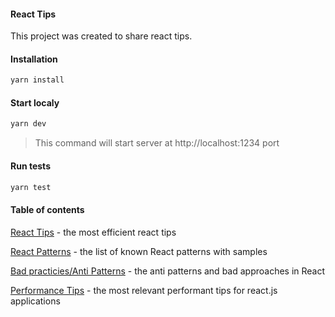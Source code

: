 #### React Tips

This project was created to share react tips.

#### Installation

```javascript
yarn install
```

#### Start localy

```javascript
yarn dev
```

> This command will start server at http://localhost:1234 port

#### Run tests

```javascript
yarn test
```

#### Table of contents

[React Tips](https://github.com/yacheckalin/react-tips/tree/master/react-tips) - the most efficient react tips

[React Patterns](https://github.com/yacheckalin/react-tips/tree/master/react-patterns) - the list of known React patterns with samples

[Bad practicies/Anti Patterns](https://github.com/yacheckalin/react-tips/tree/master/anti-patterns) - the anti patterns and bad approaches in React

[Performance Tips](https://github.com/yacheckalin/react-tips/tree/master/performance-tips) - the most relevant performant tips for react.js applications
